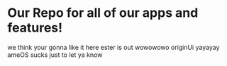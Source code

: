 # Our Repo for all of our apps and features!
we think your gonna like it here
ester is out wowowowo
originUi yayayay
ameOS sucks just to let ya know
